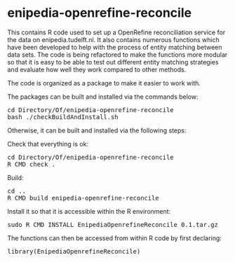 enipedia-openrefine-reconcile
==================================
This contains R code used to set up a OpenRefine reconciliation service for the data on enipedia.tudelft.nl.  It also contains numerous functions which have been developed to help with the process of entity matching between data sets.  The code is being refactored to make the functions more modular so that it is easy to be able to test out different entity matching strategies and evaluate how well they work compared to other methods.  

The code is organized as a package to make it easier to work with.

The packages can be built and installed via the commands below:

<pre>
cd Directory/Of/enipedia-openrefine-reconcile
bash ./checkBuildAndInstall.sh
</pre>

Otherwise, it can be built and installed via the following steps:

Check that everything is ok:
<pre>
cd Directory/Of/enipedia-openrefine-reconcile
R CMD check .
</pre>

Build:
<pre>
cd .. 
R CMD build enipedia-openrefine-reconcile
</pre>

Install it so that it is accessible within the R environment:
<pre>
sudo R CMD INSTALL EnipediaOpenrefineReconcile_0.1.tar.gz
</pre>

The functions can then be accessed from within R code by first declaring:
<pre>
library(EnipediaOpenrefineReconcile)
</pre>

